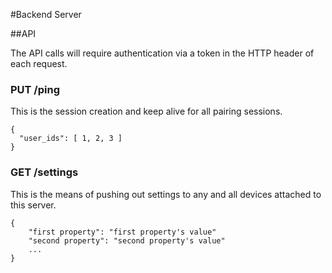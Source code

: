 #Backend Server

##API

The API calls will require authentication via a token in the HTTP header of each request.

### PUT /ping

This is the session creation and keep alive for all pairing sessions.

    {
      "user_ids": [ 1, 2, 3 ]
    }


### GET /settings

This is the means of pushing out settings to any and all devices attached to this server.

    {
    	"first property": "first property's value"
       	"second property": "second property's value"
    	...
    }

